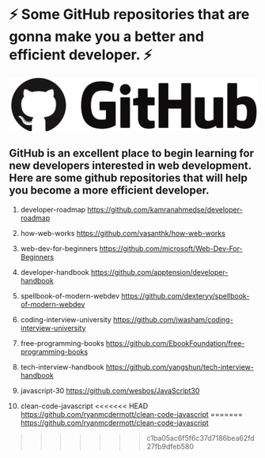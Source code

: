 # ⚡ Some GitHub repositories that are gonna make you a better and efficient developer. ⚡

![banner](banner.jpg)

## GitHub is an excellent place to begin learning for new developers interested in web development. Here are some github repositories that will help you become a more efficient developer.

1. developer-roadmap
     https://github.com/kamranahmedse/developer-roadmap

2. how-web-works
     https://github.com/vasanthk/how-web-works

3. web-dev-for-beginners
     https://github.com/microsoft/Web-Dev-For-Beginners

4. developer-handbook
     https://github.com/apptension/developer-handbook

5. spellbook-of-modern-webdev
     https://github.com/dexteryy/spellbook-of-modern-webdev

6. coding-interview-university
     https://github.com/jwasham/coding-interview-university

7. free-programming-books
     https://github.com/EbookFoundation/free-programming-books

8. tech-interview-handbook
     https://github.com/yangshun/tech-interview-handbook

9.  javascript-30
     https://github.com/wesbos/JavaScript30

10. clean-code-javascript
<<<<<<< HEAD
    https://github.com/ryanmcdermott/clean-code-javascript
=======
    https://github.com/ryanmcdermott/clean-code-javascript
>>>>>>> c1ba05ac6f5f6c37d7186bea62fd27fb9dfeb580
